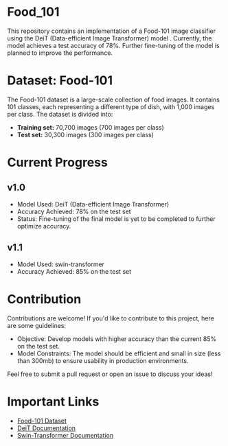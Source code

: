 # Food_101
This repository contains an implementation of a Food-101 image classifier using the DeiT (Data-efficient Image Transformer) model . Currently, the model achieves a test accuracy of 78%. Further fine-tuning of the model is planned to improve the performance.

# Dataset: Food-101
The Food-101 dataset is a large-scale collection of food images. It contains 101 classes, each representing a different type of dish, with 1,000 images per class. The dataset is divided into:

  - **Training set:**   70,700 images (700 images per class)
  - **Test set:**       30,300 images (300 images per class)

# Current Progress
## v1.0
- Model Used: DeiT (Data-efficient Image Transformer)
- Accuracy Achieved: 78% on the test set
- Status: Fine-tuning of the final model is yet to be completed to further optimize accuracy.

## v1.1
- Model Used: swin-transformer
- Accuracy Achieved: 85% on the test set

# Contribution
Contributions are welcome! If you'd like to contribute to this project, here are some guidelines:

  - Objective: Develop models with higher accuracy than the current 85% on the test set.
  - Model Constraints: The model should be efficient and small in size (less than 300mb) to ensure usability in production environments.

Feel free to submit a pull request or open an issue to discuss your ideas!

# Important Links

- [Food-101 Dataset](https://www.kaggle.com/datasets/dansbecker/food-101)
- [DeiT Documentation](https://huggingface.co/docs/transformers/en/model_doc/deit)
- [Swin-Transformer Documentation](https://huggingface.co/docs/transformers/model_doc/swin)



